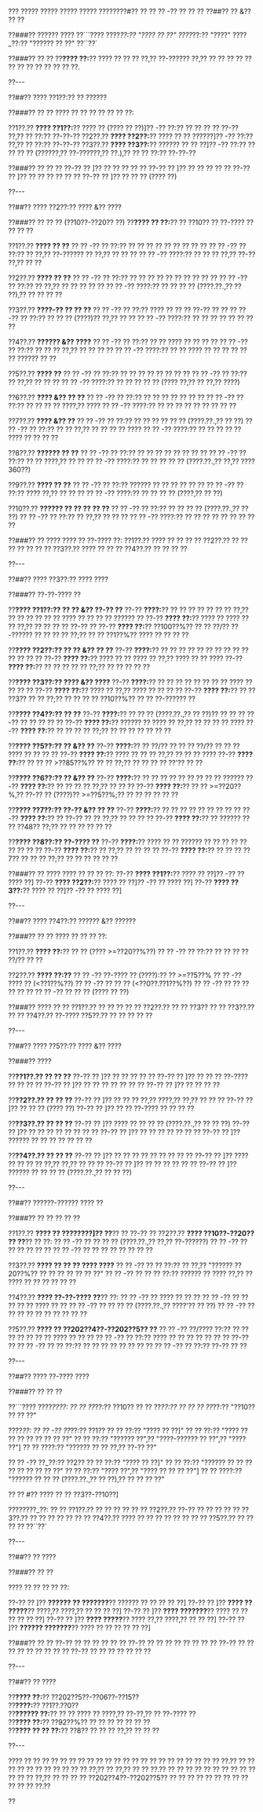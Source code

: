 ??? ????? ????? ????? ????? ????????#?? ?? ?? ?? -?? ?? ?? ??
??##?? ?? &?? ?? ??

??###?? ?????? ????
??```????
????_??:?? "???? ?? ??"
????_??:?? "????"
????_??:?? "?????? ?? ??"
??``??`

??###?? ?? ??
??**???? ??:**?? ???? ?? ?? ?? ??,?? ??-?????? ??,?? ?? ?? ?? ?? ?? ?? ?? ?? ?? ?? ?? ?? ??.

??---

??##?? ???? ??1??:?? ?? ??????

??###?? ?? ??
???? ?? ?? ?? ?? ?? ?? ??:

??1??.?? **???? ??1??:**?? ???? ?? (???? ?? ??)]?? -?? ??:?? ?? ?? ?? ?? ??-?? ??,?? ?? ??:?? ??-??-??
??2??.?? **???? ??2??:**?? ???? ?? ?? ??????]?? -?? ??:?? ??,?? ?? ??:?? ??-??-??
??3??.?? **???? ??3??:**?? ?????? ?? ?? ??]?? -?? ??:?? ?? ?? ?? ?? (??????,?? ??-??????,?? ??.),?? ?? ?? ??:?? ??-??-??

??###?? ?? ?? ??
??-?? ?? ]?? ?? ?? ?? ?? ??
??-?? ?? ]?? ?? ?? ?? ?? ??
??-?? ?? ]?? ?? ?? ?? ?? ?? ??
??-?? ?? ]?? ?? ?? ?? (???? ??)

??---

??##?? ???? ??2??:?? ???? &?? ????

??###?? ?? ?? ?? (??10??-??20?? ??)
??**???? ?? ??:**?? ?? ??10?? ?? ??-???? ?? ?? ?? ??

??1??.?? **???? ?? ??**
??  ?? -?? ?? ??:?? ?? ?? ?? ?? ?? ?? ?? ?? ??
??  ?? -?? ?? ??:?? ?? ??,?? ??-?????? ?? ??,?? ?? ?? ??
??  ?? -?? ????:?? ?? ?? ?? ??,?? ??-?? ??,?? ?? ??

??2??.?? **???? ?? ??**
??  ?? -?? ?? ??:?? ?? ?? ?? ?? ?? ?? ?? ?? ?? ??
??  ?? -?? ?? ??:?? ?? ??,?? ?? ?? ?? ?? ??
??  ?? -?? ????:?? ?? ?? ?? ?? (????.??.,?? ?? ??),?? ?? ?? ?? ??

??3??.?? **????-?? ?? ?? ??**
??  ?? -?? ?? ??:?? ???? ?? ?? ?? ??-?? ?? ??
??  ?? -?? ?? ??:?? ?? ?? ?? (????)?? ??,?? ?? ??
??  ?? -?? ????:?? ?? ?? ?? ?? ?? ?? ?? ??

??4??.?? **?????? &?? ????**
??  ?? -?? ?? ??:?? ?? ?? ???? ?? ?? ?? ??
??  ?? -?? ?? ??:?? ?? ?? ?? ??,?? ?? ?? ?? ??
??  ?? -?? ????:?? ?? ?? ???? ?? ?? ?? ?? ?? ?? ?????? ?? ??

??5??.?? **???? ??**
??  ?? -?? ?? ??:?? ?? ?? ?? ?? ?? ?? ?? ??
??  ?? -?? ?? ??:?? ?? ??,?? ?? ?? ??
??  ?? -?? ????:?? ?? ?? ?? ?? ?? (???? ??,?? ?? ??,?? ????)

??6??.?? **???? &?? ?? ??**
??  ?? -?? ?? ??:?? ?? ?? ?? ?? ?? ?? ??
??  ?? -?? ?? ??:?? ?? ?? ?? ?? ????,?? ????
??  ?? -?? ????:?? ?? ?? ?? ?? ?? ?? ?? ?? ??

??7??.?? **???? &?? ??**
??  ?? -?? ?? ??:?? ?? ?? ?? ?? ?? ?? (????.??.,?? ?? ??)
??  ?? -?? ?? ??:?? ?? ?? ??,?? ?? ?? ?? ?? ????
??  ?? -?? ????:?? ?? ?? ?? ?? ?? ???? ?? ?? ?? ??

??8??.?? **?????? ?? ??**
??  ?? -?? ?? ??:?? ?? ?? ?? ?? ?? ?? ?? ??
??  ?? -?? ?? ??:?? ?? ?? ????,?? ?? ??
??  ?? -?? ????:?? ?? ?? ?? ?? ?? (????.??.,?? ??,?? ????360??)

??9??.?? **???? ?? ??**
??  ?? -?? ?? ??:?? ?????? ?? ?? ?? ?? ?? ??
??  ?? -?? ?? ??:?? ???? ??,?? ?? ?? ??
??  ?? -?? ????:?? ?? ?? ?? ?? (????,?? ?? ??)

??10??.?? **?????? ?? ?? ?? ?? ??**
??   ?? -?? ?? ??:?? ?? ?? ?? ?? (????.??.,?? ?? ??)
??   ?? -?? ?? ??:?? ?? ??,?? ?? ?? ??
??   ?? -?? ????:?? ?? ?? ?? ?? ?? ?? ?? ?? ??

??###?? ?? ????
???? ?? ??-???? ??:
??1??.?? ???? ?? ?? ?? ??
??2??.?? ?? ?? ?? ?? ?? ?? ??
??3??.?? ???? ?? ?? ??
??4??.?? ?? ?? ?? ??

??---

??##?? ???? ??3??:?? ???? ????

??###?? ??-??-???? ??

??**???? ??1??:?? ?? ?? &?? ??-?? ??**
??-?? **????:**?? ?? ?? ?? ?? ?? ?? ?? ??,?? ?? ?? ?? ?? ?? ?? ???? ?? ?? ?? ?? ?????? ??
??-?? **???? ??:**?? ???? ?? ???? ?? ?? ??,?? ?? ?? ?? ?? ??-?? ??
??-?? **???? ??:**?? ??100??%?? ?? ?? ??/?? ??-?????? ?? ?? ?? ?? ??;?? ?? ?? ??1??%?? ???? ?? ?? ?? ??

??**???? ??2??:?? ?? ?? &?? ?? ??**
??-?? **????:**?? ?? ?? ?? ?? ?? ?? ?? ?? ?? ?? ?? ?? ?? ??
??-?? **???? ??:**?? ???? ?? ?? ???? ?? ??,?? ???? ?? ?? ????
??-?? **???? ??:**?? ?? ?? ?? ?? ?? ??;?? ?? ?? ?? ?? ??

??**???? ??3??:?? ???? &?? ????**
??-?? **????:**?? ?? ?? ?? ?? ?? ?? ?? ?? ???? ?? ?? ?? ??
??-?? **???? ??:**?? ???? ?? ??,?? ???? ?? ?? ?? ??
??-?? **???? ??:**?? ?? ?? ??3?? ?? ?? ??;?? ?? ?? ?? ?? ??10??%?? ?? ?? ??-?????? ??

??**???? ??4??:?? ?? ??**
??-?? **????:**?? ?? ?? ?? (????.??.,?? ?? ??)?? ?? ?? ?? ??-?? ?? ?? ?? ?? ??
??-?? **???? ??:**?? ?????? ?? ???? ?? ??,?? ?? ?? ?? ?? ????
??-?? **???? ??:**?? ?? ?? ?? ?? ??;?? ?? ?? ?? ?? ?? ?? ??

??**???? ??5??:?? ?? &?? ??**
??-?? **????:**?? ?? ??/?? ?? ?? ?? ??/?? ?? ?? ?? ???? ?? ?? ?? ??
??-?? **???? ??:**?? ???? ?? ?? ?? ??,?? ?? ?? ?? ????
??-?? **???? ??:**?? ?? ?? ?? >??85??%?? ?? ?? ??;?? ?? ?? ?? ?? ??'?? ?? ??

??**???? ??6??:?? ?? &?? ??**
??-?? **????:**?? ?? ?? ?? ?? ?? ?? ?? ?? ?? ??????
??-?? **???? ??:**?? ?? ?? ?? ?? ??,?? ?? ?? ??
??-?? **???? ??:**?? ?? ?? >=??20??%,?? ??-?? ?? (????)?? >=??5??%;?? ?? ?? ?? ?? ?? ??

??**???? ??7??:?? ??-?? &?? ?? ??**
??-?? **????:**?? ?? ?? ?? ?? ?? ?? ?? ?? ??
??-?? **???? ??:**?? ?? ??-?? ?? ?? ??,?? ?? ?? ?? ??
??-?? **???? ??:**?? ?? ?????? ?? ?? ??48?? ??;?? ?? ?? ?? ?? ?? ??

??**???? ??8??:?? ??-???? ??**
??-?? **????:**?? ???? ?? ?? ?????? ?? ?? ?? ?? ?? ?? ?? ?? ??
??-?? **???? ??:**?? ?? ??,?? ?? ?? ?? ??
??-?? **???? ??:**?? ?? ?? ?? ??7?? ?? ?? ?? ??;?? ?? ?? ?? ?? ?? ??

??###?? ?? ????
???? ?? ?? ?? ??:
??-?? **???? ??1??:**?? ???? ?? ??]?? -?? ?? ???? ??]
??-?? **???? ??2??:**?? ???? ?? ??]?? -?? ?? ???? ??]
??-?? **???? ??3??:**?? ???? ?? ??]?? -?? ?? ???? ??]

??---

??##?? ???? ??4??:?? ?????? &?? ??????

??###?? ?? ??
???? ?? ?? ?? ??:

??1??.?? **???? ??:**?? ?? ?? (???? >=??20??%??)
??  ?? -?? ?? ??:?? ?? ?? ?? ?? ??/?? ?? ??

??2??.?? **???? ??:??**
??  ?? -?? ??-???? ?? (????):?? ?? >=??5??%
??  ?? -?? ???? ?? (<??1??%??)
??  ?? -?? ?? ?? ?? (<??0??.??1??%??)
??  ?? -?? ?? ?? ?? ?? ?? ??
??  ?? -?? ?? ?? ?? (???? ?? ??)

??###?? ???? ?? ??
??1??.?? ?? ?? ?? ?? ??
??2??.?? ?? ?? ??3?? ?? ??
??3??.?? ?? ??
??4??.?? ??-????
??5??.?? ?? ?? ?? ?? ??

??---

??##?? ???? ??5??:?? ???? &?? ????

??###?? ????

??**??1??.?? ?? ?? ??**
??-?? ?? ]?? ?? ?? ?? ?? ??
??-?? ?? ]?? ?? ?? ?? ??-???? ?? ?? ?? ??
??-?? ?? ]?? ?? ?? ?? ?? ?? ?? ??
??-?? ?? ]?? ?? ?? ?? ??

??**??2??.?? ?? ?? ??**
??-?? ?? ]?? ?? ?? ?? ??,?? ????,?? ??,?? ?? ?? ??
??-?? ?? ]?? ?? ?? ?? (???? ??)
??-?? ?? ]?? ?? ?? ??-???? ?? ?? ?? ??

??**??3??.?? ?? ?? ??**
??-?? ?? ]?? ???? ?? ?? ?? ?? (????.??.,?? ?? ?? ??)
??-?? ?? ]?? ?? ?? ?? ?? ?? ?? ?? ??
??-?? ?? ]?? ?? ?? ?? ?? ?? ?? ??
??-?? ?? ]?? ?????? ?? ?? ?? ?? ?? ?? ??

??**??4??.?? ?? ?? ??**
??-?? ?? ]?? ?? ?? ?? ?? ?? ?? ?? ?? ??
??-?? ?? ]?? ???? ?? ?? ?? ?? ??,?? ??,?? ?? ?? ??
??-?? ?? ]?? ?? ?? ?? ?? ?? ??
??-?? ?? ]?? ?????? ?? ?? ?? ?? (????.??.,?? ?? ?? ??)

??---

??##?? ??????-?????? ???? ??

??###?? ?? ?? ?? ?? ??

??1??.?? **???? ?? ????????]?? ??**?? ?? ??-?? ??
??2??.?? **???? ??10??-??20?? ?? ??**?? ?? ??:
??  ?? -?? ?? ?? ?? ?? (????.??.,?? ??,?? ??-??????)
??  ?? -?? ?? ?? ?? ?? ?? ??
??  ?? -?? ?? ?? ?? ?? ?? ?? ?? ??

??3??.?? **???? ?? ?? ?? ???? ????**
??  ?? -?? ?? ?? ??:?? ?? ??,?? "?????? ??20??%?? ?? ?? ?? ?? ?? ?? ??"
??  ?? -?? ?? ?? ?? ??:?? ?????? ?? ???? ??,?? ?? ???? ?? ?? ?? ?? ?? ??

??4??.?? **???? ??-??-???? ??**?? ??:
??  ?? -?? ?? ???? ?? ?? ??
??  ?? -?? ?? ?? ?? ?? ?? ???? ?? ??
??  ?? -?? ?? ?? ?? ?? (????.??.,?? ????'?? ?? ??)
??  ?? -?? ?? ?? ?? ?? ?? ?? ?? ?? ?? ??

??5??.?? **???? ?? ??202??4??-??202??5?? ??**
??  ?? -?? ??/???? ??:?? ?? ?? ?? ?? ?? ?? ?? ???? ?? ?? ??
??  ?? -?? ?? ??:?? ???? ?? ?? ?? ?? ?? ?? ?? ??-?? ??
??  ?? -?? ?? ?? ??:?? ?? ?? ?? ?? ?? ?? ?? ??
??  ?? -?? ?? ??:?? ??-?? ?? ??

??---

??##?? ???? ??-???? ????

??###?? ?? ?? ??

??```????
????_????:
?? ?? ??_??:?? ??10??
?? ?? ??_??:?? ??
?? ?? ??_??:?? "??10?? ?? ?? ??"

????_??:
?? ?? -?? ??_??:?? ??1??
??   ?? ??:?? "???? ?? ??]"
??   ?? ??:?? "???? ?? ?? ?? ?? ?? ?? ?? ??"
??   ?? ??:?? "?????? ??",?? "????-?????? ?? ??",?? "???? ??"]
??   ?? ????:?? "?????? ?? ?? ??,?? ??-?? ??"

?? ?? -?? ??_??:?? ??2??
??   ?? ??:?? "???? ?? ??]"
??   ?? ??:?? "?????? ?? ?? ?? ?? ?? ?? ?? ?? ??"
??   ?? ??:?? "???? ??",?? "???? ?? ?? ?? ??"]
??   ?? ????:?? "?????? ?? ?? ?? (????.??.,?? ?? ??),?? ?? ?? ?? ??"

?? ?? #?? ???? ?? ?? ??3??-??10??]

????????_??:
?? ?? ??1??.?? ?? ?? ?? ??
?? ?? ??2??.?? ??-?? ?? ?? ??
?? ?? ??3??.?? ?? ?? ?? ?? ??
?? ?? ??4??.?? ???? ?? ?? ?? ?? ?? ??
?? ?? ??5??.?? ?? ?? ?? ??
??``??`

??---

??##?? ?? ????

??###?? ?? ??

???? ?? ?? ?? ?? ??:

??-?? ?? ]?? **?????? ?? ???????**?? ?????? ?? ?? ?? ?? ??]
??-?? ?? ]?? **???? ?? ?????**?? ????,?? ????,?? ?? ?? ?? ??]
??-?? ?? ]?? **???? ???????**?? ???? ?? ?? ?? ?? ?? ??]
??-?? ?? ]?? **???? ?????**?? ???? ??,?? ????,?? ?? ?? ??]
??-?? ?? ]?? **?????? ???????**?? ???? ?? ?? ?? ?? ?? ??]

??###?? ?? ??
??-?? ?? ?? ?? ?? ?? ??
??-?? ?? ?? ?? ?? ?? ?? ?? ??
??-?? ?? ?? ?? ?? ?? ?? ?? ?? ??
??-?? ?? ?? ?? ?? ?? ?? ??

??---

??##?? ?? ????

??**???? ??:**?? ??202??5??-??06??-??15??  
??**????:**?? ??1??.??0??  
??**?????? ??:**?? ?? ?? ???? ?? ????,?? ??-??,?? ?? ??-???? ??  
??**???? ??:**?? ??92??%?? ?? ?? ?? ?? ?? ?? ??  
??**???? ?? ?? ??:**?? ??8?? ?? ?? ?? ??,?? ?? ?? ??

??---

???? ?? ?? ?? ?? ?? ?? ?? ?? ?? ?? ?? ?? ?? ?? ?? ?? ?? ?? ?? ?? ?? ?? ??.?? ?? ?? ?? ?? ?? ?? ?? ?? ?? ?? ?? ??,?? ?? ??,?? ?? ?? ??.?? ?? ?? ?? ?? ?? ?? ?? ?? ?? ?? ?? ?? ?? ??,?? ?? ?? ?? ?? ??202??4??-??202??5?? ?? ?? ?? ?? ?? ?? ?? ?? ?? ?? ?? ?? ??.??

??